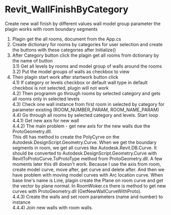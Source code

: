 # Revit_WallFinishByCategory
Create new wall finish by different values wall model group parameter
the plagin works with room boundary segments
1) Plagin get the all rooms, document from the App.cs
2) Create dictionary for rooms by categories for user selection and create the buttons with these categories after Initialize()
3) After Category button click the plagin get all rooms from dctionary by the name of button<br>
  3.1) Get all levels by rooms and model group of walls around the rooms<br>
  3.2) Put the model groups of walls as checkbox to view <br>
4) Then plagin start work after startwork button click<br>
  4.1) If category or levels checkbox or default wall type in default checkbox is not selected, plugin will not work<br>
  4.2) Then programm go through rooms by selected category and gets all rooms only in selected levels<br>
  4.3) Check one wall instance from first room in selected by category for parameter existing (ROOM_NUMBER_PARAM, ROOM_NAME_PARAM)<br>
  4.4) Go through all rooms by selected category and levels. Start loop<br>
    4.4.1) Get new axis for new wall<br>
    4.4.2) The main problem - get new axis for the new walls due the ProtoGeometry.dll.<br>
    This dll has method to create the PolyCyrve on the Autodesk.DesignScript.Geometry.Curve. 
    When we get the boundary segments in room, we get all curves like Autodesk.Revit.DB.Curve.
    It should be converted to Autodesk.DesignScript.Geometry.Curve with RevitToProtoCurve.ToProtoType method from ProtoGeometry.dll.
    A few moments later this dll doesn't work. Because I use the axis from room, create model curve, move after, get curve and delete after. 
    And then we have problem with moving model curves with Arc location curve. 
    When base line's name is Line, plagin create the Plane on room curve and get the vector by plane normal.
    In RoomWoker.cs there is method to get new curves with ProtoGeometry.dll (GetNewWallCurveWithProto).<br>
    4.4.3) Create the walls and set room parameters (name and number) to instance<br>
    4.4.4) Join new walls with room walls.<br>
